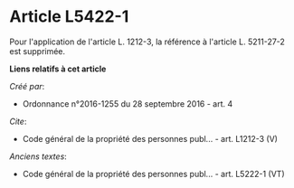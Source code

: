 # Article L5422-1

Pour l'application de l'article L. 1212-3, la référence à l'article L. 5211-27-2 est supprimée.

**Liens relatifs à cet article**

_Créé par_:

  - Ordonnance n°2016-1255 du 28 septembre 2016 - art. 4

_Cite_:

  - Code général de la propriété des personnes publ... - art. L1212-3 (V)

_Anciens textes_:

  - Code général de la propriété des personnes publ... - art. L5222-1 (VT)

